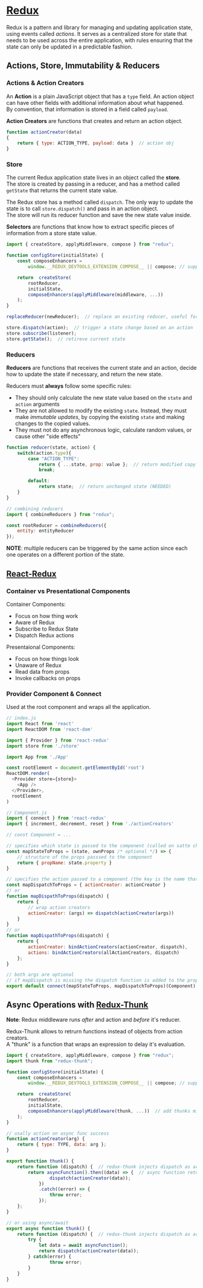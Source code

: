 # [Redux](https://redux.js.org/)

Redux is a pattern and library for managing and updating application state, using events called *actions*. It serves as a centralized store for state that needs to be used across the entire application, with rules ensuring that the state can only be updated in a predictable fashion.

## Actions, Store, Immutability & Reducers

### Actions & Action Creators

An **Action** is a plain JavaScript object that has a `type` field. An action object can have other fields with additional information about what happened.  
By convention, that information is stored in a field called `payload`.

**Action Creators** are functions that creates and return an action object.

```js
function actionCreator(data)
{
    return { type: ACTION_TYPE, payload: data }  // action obj
}
```

### Store

The current Redux application state lives in an object called the **store**.  
The store is created by passing in a reducer, and has a method called `getState` that returns the current state value.

The Redux store has a method called `dispatch`. The only way to update the state is to call `store.dispatch()` and pass in an action object.  
The store will run its reducer function and save the new state value inside.

**Selectors** are functions that know how to extract specific pieces of information from a store state value.

```js
import { createStore, applyMiddleware, compose } from "redux";

function configStore(initialState) {
    const composeEnhancers =
        window.__REDUX_DEVTOOLS_EXTENSION_COMPOSE__ || compose; // support for redux devtools

    return  createStore(
        rootReducer, 
        initialState, 
        composeEnhancers(applyMiddleware(middleware, ...))
    );
}

replaceReducer(newReducer);  // replace an existing reducer, useful for Hot Reload

store.dispatch(action);  // trigger a state change based on an action
store.subscribe(listener);
store.getState();  // retireve current state
```

### Reducers

**Reducers** are functions that receives the current state and an action, decide how to update the state if necessary, and return the new state.

Reducers must **always** follow some specific rules:

- They should only calculate the new state value based on the `state` and `action` arguments
- They are not allowed to modify the existing `state`.
Instead, they must make *immutable updates*, by copying the existing `state` and making changes to the copied values.
- They must not do any asynchronous logic, calculate random values, or cause other "side effects"

```js
function reducer(state, action) {
    switch(action.type){
        case "ACTION_TYPE":
            return { ...state, prop: value };  // return modified copy of state (using spread operator)
            break;

        default:
            return state;  // return unchanged state (NEEDED)
    }
}

// combining reducers
import { combineReducers } from "redux";

const rootReducer = combineReducers({
    entity: entityReducer
});
```

**NOTE**: multiple reducers can be triggered by the same action since each one operates on a different portion of the state.

## [React-Redux](https://react-redux.js.org/)

### Container vs Presentational Components

Container Components:

- Focus on how thing work
- Aware of Redux
- Subscribe to Redux State
- Dispatch Redux actions

Presentaional Components:

- Focus on how things look
- Unaware of Redux
- Read data from props
- Invoke callbacks on props

### Provider Component & Connect

Used at the root component and wraps all the application.

```js
// index.js
import React from 'react'
import ReactDOM from 'react-dom'

import { Provider } from 'react-redux'
import store from './store'

import App from './App'

const rootElement = document.getElementById('root')
ReactDOM.render(
  <Provider store={store}>
    <App />
  </Provider>,
  rootElement
)
```

```js
// Component.js
import { connect } from 'react-redux'
import { increment, decrement, reset } from './actionCreators'

// const Component = ...

// specifies which state is passed to the component (called on satte change)
const mapStateToProps = (state, ownProps /* optional */) => {
    // structure of the props passsed to the component
    return { propName: state.property }
}

// specifies the action passed to a component (the key is the name that the prop will have )
const mapDispatchToProps = { actionCreator: actionCreator }
// or
function mapDispathToProps(dispatch) {
    return {
        // wrap action creators
        actionCreator: (args) => dispatch(actionCreator(args))
    }
}
// or
function mapDispathToProps(dispatch) {
    return {
        actionCreator: bindActionCreators(actionCreator, dispatch),
        actions: bindActionCreators(allActionCreators, dispatch)
    };
}

// both args are optional
// if mapDispatch is missing the dispatch function is added to the props
export default connect(mapStateToProps, mapDispatchToProps)(Component)
```

## Async Operations with [Redux-Thunk](https://github.com/reduxjs/redux-thunk)

**Note**: Redux middleware runs *after* and action and *before* it's reducer.

Redux-Thunk allows to retrurn functions instead of objects from action creators.  
A "thunk" is a function that wraps an expression to delay it's evaluation.

```js
import { createStore, applyMiddleware, compose } from "redux";
import thunk from "redux-thunk";

function configStore(initialState) {
    const composeEnhancers =
        window.__REDUX_DEVTOOLS_EXTENSION_COMPOSE__ || compose; // support for redux devtools

    return  createStore(
        rootReducer, 
        initialState, 
        composeEnhancers(applyMiddleware(thunk, ...))  // add thunks middleware
    );
}
```

```js
// usally action on async func success
function actionCreator(arg) {
    return { type: TYPE, data: arg };
}

export function thunk() {
    return function (dispatch) {  // redux-thunk injects dispatch as arg
        return asyncFunction().then((data) => {  // async function returns a promise
                dispatch(actionCreator(data));
            })
            .catch((error) => {
                throw error;
            });
    };
}

// or using async/await
export async function thunk() {
    return function (dispatch) {  // redux-thunk injects dispatch as arg
        try {
            let data = await asyncFunction();
            return dispatch(actionCreator(data));
        } catch(error) {
                throw error;
        }
    }
}
```
